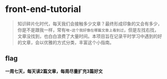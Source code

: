 # front-end-tutorial
> 知识碎片化时代，每天我们会接触多少文章？最终形成印象的又会有多少，你是不是跟我一样，常有`唉~这个我好像在哪篇文章上看到过`，但是左找右找，文章没找到，也白白浪费了大量时间。本项目旨在记录平时学习中遇到的好的文章，会以优雅的方式分类，丰富这个小指南。
 
 ## flag
 **一周七天，每天读2篇文章，每周尽量扩充3篇好文**
 
